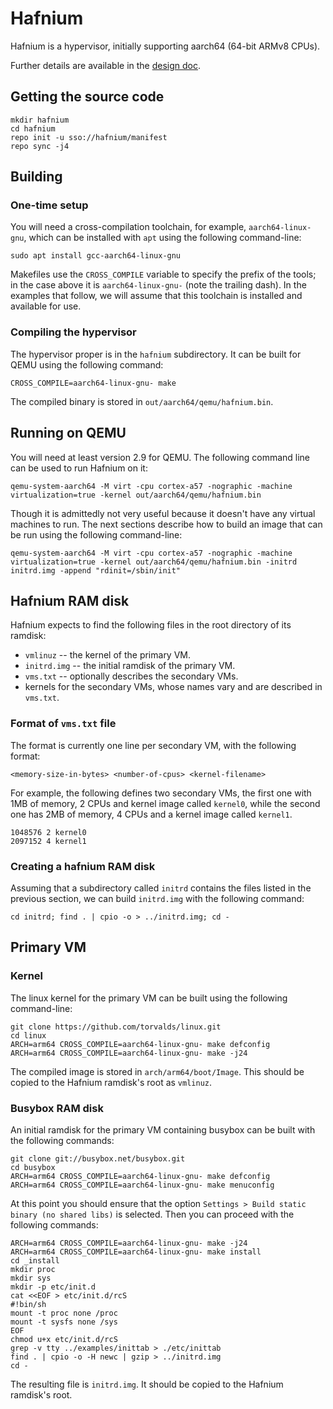 # Hafnium

Hafnium is a hypervisor, initially supporting aarch64 (64-bit ARMv8 CPUs).

Further details are available in the [design doc](https://goto.google.com/hafnium-dd).

## Getting the source code

``` shell
mkdir hafnium
cd hafnium
repo init -u sso://hafnium/manifest
repo sync -j4
```

## Building

### One-time setup
You will need a cross-compilation toolchain, for example, `aarch64-linux-gnu`,
which can be installed with `apt` using the following command-line:

``` shell
sudo apt install gcc-aarch64-linux-gnu
```

Makefiles use the `CROSS_COMPILE` variable to specify the prefix of the tools;
in the case above it is `aarch64-linux-gnu-` (note the trailing dash). In the
examples that follow, we will assume that this toolchain is installed and
available for use.

### Compiling the hypervisor

The hypervisor proper is in the `hafnium` subdirectory. It can be built for QEMU
using the following command:

``` shell
CROSS_COMPILE=aarch64-linux-gnu- make
```

The compiled binary is stored in `out/aarch64/qemu/hafnium.bin`.

## Running on QEMU

You will need at least version 2.9 for QEMU. The following command line can be
used to run Hafnium on it:

``` shell
qemu-system-aarch64 -M virt -cpu cortex-a57 -nographic -machine virtualization=true -kernel out/aarch64/qemu/hafnium.bin
```

Though it is admittedly not very useful because it doesn't have any virtual
machines to run. The next sections describe how to build an image that can be
run using the following command-line:

``` shell
qemu-system-aarch64 -M virt -cpu cortex-a57 -nographic -machine virtualization=true -kernel out/aarch64/qemu/hafnium.bin -initrd initrd.img -append "rdinit=/sbin/init"
```

## Hafnium RAM disk

Hafnium expects to find the following files in the root directory of its ramdisk:

* `vmlinuz` -- the kernel of the primary VM.
* `initrd.img` -- the initial ramdisk of the primary VM.
* `vms.txt` -- optionally describes the secondary VMs.
* kernels for the secondary VMs, whose names vary and are described in `vms.txt`.

### Format of `vms.txt` file
The format is currently one line per secondary VM, with the following format:

``` shell
<memory-size-in-bytes> <number-of-cpus> <kernel-filename>
```

For example, the following defines two secondary VMs, the first one with 1MB of
memory, 2 CPUs and kernel image called `kernel0`, while the second one has 2MB
of memory, 4 CPUs and a kernel image called  `kernel1`.

``` shell
1048576 2 kernel0
2097152 4 kernel1
```

### Creating a hafnium RAM disk

Assuming that a subdirectory called `initrd` contains the files listed in the
previous section, we can build `initrd.img` with the following command:

```shell
cd initrd; find . | cpio -o > ../initrd.img; cd -
```

## Primary VM

### Kernel

The linux kernel for the primary VM can be built using the following
command-line:

``` shell
git clone https://github.com/torvalds/linux.git
cd linux
ARCH=arm64 CROSS_COMPILE=aarch64-linux-gnu- make defconfig
ARCH=arm64 CROSS_COMPILE=aarch64-linux-gnu- make -j24
```

The compiled image is stored in `arch/arm64/boot/Image`. This should be copied
to the Hafnium ramdisk's root as `vmlinuz`.

### Busybox RAM disk

An initial ramdisk for the primary VM containing busybox can be built with the
following commands:

``` shell
git clone git://busybox.net/busybox.git
cd busybox
ARCH=arm64 CROSS_COMPILE=aarch64-linux-gnu- make defconfig
ARCH=arm64 CROSS_COMPILE=aarch64-linux-gnu- make menuconfig
```

At this point you should ensure that the option `Settings > Build static binary
(no shared libs)` is selected. Then you can proceed with the following commands:

``` shell
ARCH=arm64 CROSS_COMPILE=aarch64-linux-gnu- make -j24
ARCH=arm64 CROSS_COMPILE=aarch64-linux-gnu- make install
cd _install
mkdir proc
mkdir sys
mkdir -p etc/init.d
cat <<EOF > etc/init.d/rcS
#!bin/sh
mount -t proc none /proc
mount -t sysfs none /sys
EOF
chmod u+x etc/init.d/rcS
grep -v tty ../examples/inittab > ./etc/inittab
find . | cpio -o -H newc | gzip > ../initrd.img
cd -
```

The resulting file is `initrd.img`. It should be copied to the Hafnium ramdisk's
root.
